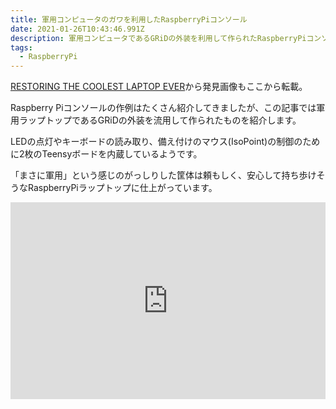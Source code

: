 ```yaml
---
title: 軍用コンピュータのガワを利用したRaspberryPiコンソール
date: 2021-01-26T10:43:46.991Z
description: 軍用コンピュータであるGRiDの外装を利用して作られたRaspberryPiコンソールの作例を紹介します。
tags:
  - RaspberryPi
---
```

[RESTORING THE COOLEST LAPTOP EVER](https://hackaday.com/2020/02/21/restoring-the-coolest-laptop-ever/)から発見画像もここから転載。

Raspberry Piコンソールの作例はたくさん紹介してきましたが、この記事では軍用ラップトップであるGRiDの外装を流用して作られたものを紹介します。

LEDの点灯やキーボードの読み取り、備え付けのマウス(IsoPoint)の制御のために2枚のTeensyボードを内蔵しているようです。

「まさに軍用」という感じのがっしりした筐体は頼もしく、安心して持ち歩けそうなRaspberryPiラップトップに仕上がっています。

<iframe width="100%" height="315" src="https://www.youtube.com/embed/glOCiTLbbeA" frameborder="0" allow="accelerometer; autoplay; clipboard-write; encrypted-media; gyroscope; picture-in-picture" allowfullscreen></iframe>

